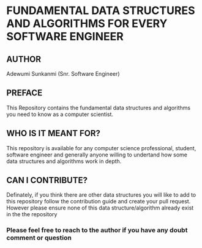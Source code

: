 # FUNDAMENTAL DATA STRUCTURES AND ALGORITHMS FOR EVERY SOFTWARE ENGINEER

## AUTHOR
Adewumi Sunkanmi (Snr. Software Engineer) 

## PREFACE
This Repository contains the fundamental data structures and algorithms you need to know as a computer scientist.

## WHO IS IT MEANT FOR?
This repository is available for any computer science professional, student, software engineer and generally anyone willing to undertand how some data structures and algorithms work in depth.

## CAN I CONTRIBUTE?
Definately, if you think there are other data structures you will like to add to this repository follow the contribution guide and create your pull request. However please ensure none of this data structure/algorithm already exist in the the repository

### Please feel free to reach to the author if you have any doubt comment or question
